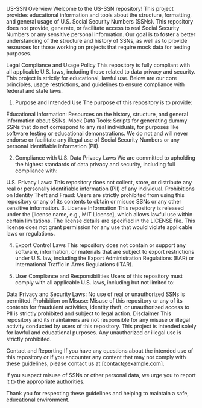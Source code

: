 US-SSN
Overview
Welcome to the US-SSN repository! This project provides educational information and tools about the structure, formatting, and general usage of U.S. Social Security Numbers (SSNs). This repository does not provide, generate, or facilitate access to real Social Security Numbers or any sensitive personal information. Our goal is to foster a better understanding of the structure and history of SSNs, as well as to provide resources for those working on projects that require mock data for testing purposes.

Legal Compliance and Usage Policy
This repository is fully compliant with all applicable U.S. laws, including those related to data privacy and security. This project is strictly for educational, lawful use. Below are our core principles, usage restrictions, and guidelines to ensure compliance with federal and state laws.

1. Purpose and Intended Use
The purpose of this repository is to provide:

Educational Information: Resources on the history, structure, and general information about SSNs.
Mock Data Tools: Scripts for generating dummy SSNs that do not correspond to any real individuals, for purposes like software testing or educational demonstrations.
We do not and will never endorse or facilitate any illegal use of Social Security Numbers or any personal identifiable information (PII).

2. Compliance with U.S. Data Privacy Laws
We are committed to upholding the highest standards of data privacy and security, including full compliance with:

U.S. Privacy Laws: This repository does not collect, store, or distribute any real or personally identifiable information (PII) of any individual.
Prohibitions on Identity Theft and Fraud: Users are strictly prohibited from using this repository or any of its contents to obtain or misuse SSNs or any other sensitive information.
3. License Information
This repository is released under the [license name, e.g., MIT License], which allows lawful use within certain limitations. The license details are specified in the LICENSE file. This license does not grant permission for any use that would violate applicable laws or regulations.

4. Export Control Laws
This repository does not contain or support any software, information, or materials that are subject to export restrictions under U.S. law, including the Export Administration Regulations (EAR) or International Traffic in Arms Regulations (ITAR).

5. User Compliance and Responsibilities
Users of this repository must comply with all applicable U.S. laws, including but not limited to:

Data Privacy and Security Laws: No use of real or unauthorized SSNs is permitted.
Prohibition on Misuse: Misuse of this repository or any of its contents for fraudulent activities, identity theft, or unauthorized access to PII is strictly prohibited and subject to legal action.
Disclaimer
This repository and its maintainers are not responsible for any misuse or illegal activity conducted by users of this repository. This project is intended solely for lawful and educational purposes. Any unauthorized or illegal use is strictly prohibited.

Contact and Reporting
If you have any questions about the intended use of this repository or if you encounter any content that may not comply with these guidelines, please contact us at [contact@example.com].

If you suspect misuse of SSNs or other personal data, we urge you to report it to the appropriate authorities.

Thank you for respecting these guidelines and helping to maintain a safe, educational environment.

